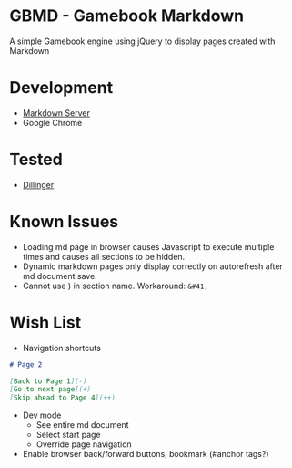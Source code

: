 # GBMD - Gamebook Markdown
A simple Gamebook engine using jQuery to display pages created with Markdown

# Development
- [Markdown Server](https://github.com/ypocat/gfms)
- Google Chrome

# Tested
- [Dillinger](http://dillinger.io/)

# Known Issues
- Loading md page in browser causes Javascript to execute multiple times and causes all sections to be hidden.
- Dynamic markdown pages only display correctly on autorefresh after md document save.
- Cannot use ) in section name. Workaround: `&#41;`

# Wish List
- Navigation shortcuts 

```Markdown
# Page 2

[Back to Page 1](-)
[Go to next page](+)
[Skip ahead to Page 4](++)
```
- Dev mode
  * See entire md document
  * Select start page
  * Override page navigation
- Enable browser back/forward buttons, bookmark (#anchor tags?)
